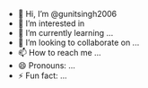 - 👋 Hi, I’m @gunitsingh2006
- 👀 I’m interested in 
- 🌱 I’m currently learning ...
- 💞️ I’m looking to collaborate on ...
- 📫 How to reach me ...
- 😄 Pronouns: ...
- ⚡ Fun fact: ...

<!---
gunitsingh2006/gunitsingh2006 is a ✨ special ✨ repository because its `README.md` (this file) appears on your GitHub profile.
You can click the Preview link to take a look at your changes.
--->
